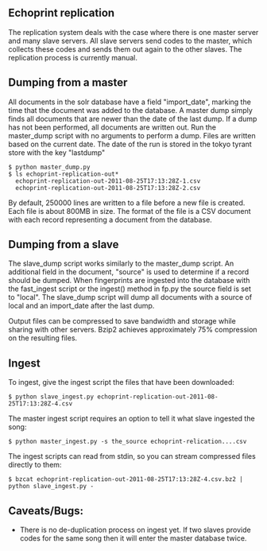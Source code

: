 Echoprint replication
---------------------

The replication system deals with the case where there is one master server and many
slave servers. All slave servers send codes to the master, which collects these codes
and sends them out again to the other slaves. The replication process is currently
manual.

Dumping from a master
---------------------
All documents in the solr database have a field "import_date", marking the time that the document
was added to the database. A master dump simply finds all documents that are newer than the date
of the last dump. If a dump has not been performed, all documents are written out.
Run the master_dump script with no arguments to perform a dump. Files are written based on
the current date.
The date of the run is stored in the tokyo tyrant store with the key "lastdump"

    $ python master_dump.py
    $ ls echoprint-replication-out*
      echoprint-replication-out-2011-08-25T17:13:28Z-1.csv
      echoprint-replication-out-2011-08-25T17:13:28Z-2.csv
      
By default, 250000 lines are written to a file before a new file is created. Each file is
about 800MB in size.
The format of the file is a CSV document with each record representing a document from the database.

Dumping from a slave
--------------------
The slave_dump script works similarly to the master_dump script. An additional field in the document,
"source" is used to determine if a record should be dumped.
When fingerprints are ingested into the database with the fast_ingest script or the ingest() method
in fp.py the source field is set to "local". The slave_dump script will dump all documents with a 
source of local and an import_date after the last dump.


Output files can be compressed to save bandwidth and storage while sharing with other servers.
Bzip2 achieves approximately 75% compression on the resulting files.

Ingest
------
To ingest, give the ingest script the files that have been downloaded:

    $ python slave_ingest.py echoprint-replication-out-2011-08-25T17:13:28Z-4.csv
    
The master ingest script requires an option to tell it what slave ingested the song:

    $ python master_ingest.py -s the_source echoprint-relication....csv

The ingest scripts can read from stdin, so you can stream compressed files directly to them:

    $ bzcat echoprint-replication-out-2011-08-25T17:13:28Z-4.csv.bz2 | python slave_ingest.py -

Caveats/Bugs:
-------------
* There is no de-duplication process on ingest yet. If two slaves provide codes for the same
  song then it will enter the master database twice.